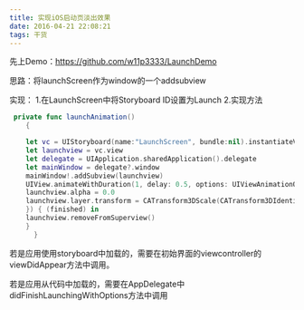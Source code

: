 ```yaml
---
title: 实现iOS启动页淡出效果
date: 2016-04-21 22:08:21
tags: 干货
---
```






 
先上Demo：https://github.com/w11p3333/LaunchDemo

思路：将launchScreen作为window的一个addsubview

<!--more-->
实现：
1.在LaunchScreen中将Storyboard ID设置为Launch
2.实现方法
    
```` swift
 private func launchAnimation()
    {

    let vc = UIStoryboard(name:"LaunchScreen", bundle:nil).instantiateViewControllerWithIdentifier("Launch")
    let launchview = vc.view
    let delegate = UIApplication.sharedApplication().delegate
    let mainWindow = delegate?.window
    mainWindow!.addSubview(launchview)
    UIView.animateWithDuration(1, delay: 0.5, options: UIViewAnimationOptions.BeginFromCurrentState, animations: {
    launchview.alpha = 0.0
    launchview.layer.transform = CATransform3DScale(CATransform3DIdentity, 1.5, 1.5, 1.0)
    }) { (finished) in
    launchview.removeFromSuperview()
    }
      }

````

   若是应用使用storyboard中加载的，需要在初始界面的viewcontroller的viewDidAppear方法中调用。

若是应用从代码中加载的，需要在AppDelegate中didFinishLaunchingWithOptions方法中调用 
</div>

